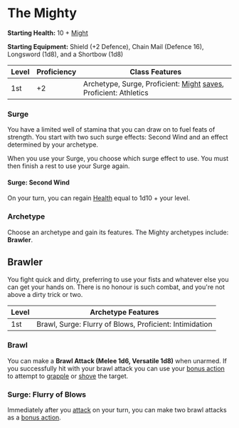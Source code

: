 # The Mighty

**Starting Health:** 10 + [Might](pages/characters/attributes.md?id=might)

**Starting Equipment:** Shield (+2 Defence), Chain Mail (Defence 16), Longsword (1d8), and a Shortbow (1d8)

| Level | Proficiency | Class Features  |
| ----  | ----------- |- |
| 1st   | +2          | Archetype, Surge, Proficient: [Might](pages/characters/attributes.md?id=might) [saves](rules/rolling.md?id=saves), Proficient: Athletics |

### Surge

You have a limited well of stamina that you can draw on to fuel feats of strength. You start with two such surge effects: Second Wind and an effect determined by your archetype.

When you use your Surge, you choose which surge effect to use. You must then finish a rest to use your Surge again.

#### Surge: Second Wind

On your turn, you can regain [Health](pages/combat/health.md) equal to 1d10 + your level.

### Archetype

Choose an archetype and gain its features. The Mighty archetypes include: **Brawler**.

## Brawler

You fight quick and dirty, preferring to use your fists and whatever else you can get your hands on. There is no honour is such combat, and you're not above a dirty trick or two.

| Level | Archetype Features |
| ----  | ------------------ |
| 1st   | Brawl, Surge: Flurry of Blows, Proficient: Intimidation |

### Brawl

You can make a **Brawl Attack (Melee 1d6, Versatile 1d8)** when unarmed. If you successfully hit with your brawl attack you can use your [bonus action](pages/combat/actions.md?id=bonus-actions) to attempt to [grapple](pages/combat/attacks.md?id=grapple) or [shove](pages/combat/attacks.md?id=shove) the target.

### Surge: Flurry of Blows

Immediately after you [attack](pages/combat/attacks.md) on your turn, you can make two brawl attacks as a [bonus action](pages/combat/actions.md?id=bonus-actions).
